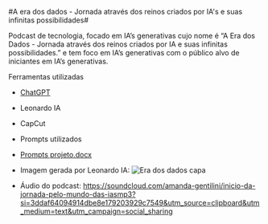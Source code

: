 #A era dos dados - Jornada através dos reinos criados por IA's e suas infinitas possibilidades#

Podcast de tecnologia, focado em IA’s generativas cujo nome é “A Era dos Dados - Jornada através dos reinos criados por IA e suas infinitas possibilidades.” e tem foco em IA’s generativas com o público alvo de iniciantes em IA’s generativas.

Ferramentas utilizadas
- [ChatGPT](https://chatgpt.com/)
- Leonardo IA
- CapCut

- Prompts utilizados
- [Prompts projeto.docx](https://github.com/user-attachments/files/18589361/Prompts.projeto.docx)

- Imagem gerada por Leonardo IA: ![Era dos dados capa](https://github.com/user-attachments/assets/7b4d43b8-6970-461a-9b32-e7538740bddd)

- Áudio do podcast: https://soundcloud.com/amanda-gentilini/inicio-da-jornada-pelo-mundo-das-iasmp3?si=3ddaf64094914dbe8e179203929c7549&utm_source=clipboard&utm_medium=text&utm_campaign=social_sharing



